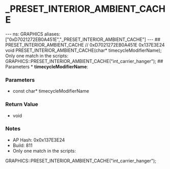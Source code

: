 # _PRESET_INTERIOR_AMBIENT_CACHE

--- ns: GRAPHICS aliases: ["0xD7021272EB0A451E","_PRESET_INTERIOR_AMBIENT_CACHE"] --- ## PRESET_INTERIOR_AMBIENT_CACHE  // 0xD7021272EB0A451E 0x137E3E24 void PRESET_INTERIOR_AMBIENT_CACHE(char* timecycleModifierName);  Only one match in the scripts: GRAPHICS::PRESET_INTERIOR_AMBIENT_CACHE("int_carrier_hanger");  ## Parameters * **timecycleModifierName**:

### Parameters
* const char* timecycleModifierName

### Return Value
* void

### Notes
* AP Hash: 0x0x137E3E24
* Build: 811
* Only one match in the scripts:

GRAPHICS::PRESET_INTERIOR_AMBIENT_CACHE("int_carrier_hanger");

